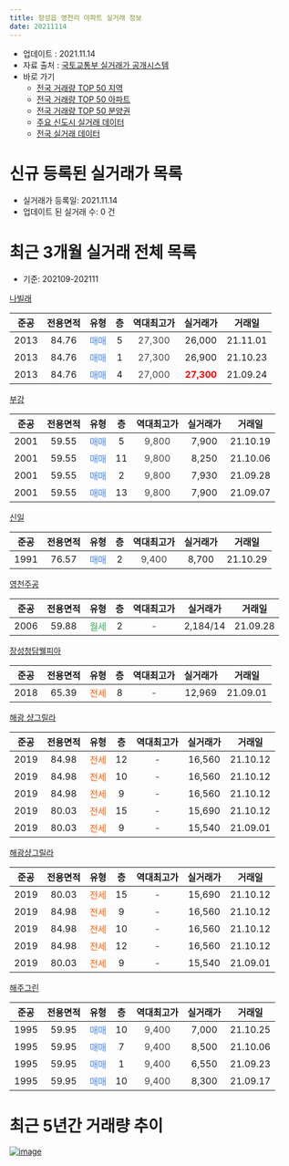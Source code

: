 ```yaml
---
title: 장성읍 영천리 아파트 실거래 정보
date: 20211114
---
```


* 업데이트 : 2021.11.14
* 자료 출처 : [국토교통부 실거래가 공개시스템](http://rt.molit.go.kr)
* 바로 가기
    * [전국 거래량 TOP 50 지역](https://apt-info.github.io/apt-trade-info/tr)
    * [전국 거래량 TOP 50 아파트](https://apt-info.github.io/apt-trade-info/ta)
    * [전국 거래량 TOP 50 분양권](https://apt-info.github.io/apt-trade-info/tb)
    * [주요 신도시 실거래 데이터](https://apt-info.github.io/apt-trade-info/newtown)
    * [전국 실거래 데이터](https://apt-info.github.io/apt-trade-info/all)



<script async src="https://pagead2.googlesyndication.com/pagead/js/adsbygoogle.js"></script>
<!-- 기본광고 -->
<ins class="adsbygoogle"
     style="display:block"
     data-ad-client="ca-pub-1142216861245946"
     data-ad-slot="4805727019"
     data-ad-format="auto"
     data-full-width-responsive="true"></ins>
<script>
     (adsbygoogle = window.adsbygoogle || []).push({});
</script>


# 신규 등록된 실거래가 목록

* 실거래가 등록일: 2021.11.14
* 업데이트 된 실거래 수: 0 건




<script async src="https://pagead2.googlesyndication.com/pagead/js/adsbygoogle.js"></script>
<!-- 기본광고 -->
<ins class="adsbygoogle"
     style="display:block"
     data-ad-client="ca-pub-1142216861245946"
     data-ad-slot="4805727019"
     data-ad-format="auto"
     data-full-width-responsive="true"></ins>
<script>
     (adsbygoogle = window.adsbygoogle || []).push({});
</script>


# 최근 3개월 실거래 전체 목록
* 기준: 202109-202111


[나빌래](https://search.naver.com/search.naver?query=%EB%82%98%EB%B9%8C%EB%9E%98)

|준공|전용면적|유형|층|역대최고가|실거래가|거래일|
|:---:|:---:|:---:|:---:|:---:|:---:|:---:|
|2013|84.76|<span style="color:#4285F3">매매</span>|5|<span style="color:#444444">27,300</span>|26,000|21.11.01|
|2013|84.76|<span style="color:#4285F3">매매</span>|1|<span style="color:#444444">27,300</span>|26,900|21.10.23|
|2013|84.76|<span style="color:#4285F3">매매</span>|4|<span style="color:#444444">27,000</span>|<b><span style="color:#FF0000">27,300</span></b>|21.09.24|

[부강](https://search.naver.com/search.naver?query=%EB%B6%80%EA%B0%95)

|준공|전용면적|유형|층|역대최고가|실거래가|거래일|
|:---:|:---:|:---:|:---:|:---:|:---:|:---:|
|2001|59.55|<span style="color:#4285F3">매매</span>|5|<span style="color:#444444">9,800</span>|7,900|21.10.19|
|2001|59.55|<span style="color:#4285F3">매매</span>|11|<span style="color:#444444">9,800</span>|8,250|21.10.06|
|2001|59.55|<span style="color:#4285F3">매매</span>|2|<span style="color:#444444">9,800</span>|7,930|21.09.28|
|2001|59.55|<span style="color:#4285F3">매매</span>|13|<span style="color:#444444">9,800</span>|7,900|21.09.07|

[신일](https://search.naver.com/search.naver?query=%EC%8B%A0%EC%9D%BC)

|준공|전용면적|유형|층|역대최고가|실거래가|거래일|
|:---:|:---:|:---:|:---:|:---:|:---:|:---:|
|1991|76.57|<span style="color:#4285F3">매매</span>|2|<span style="color:#444444">9,400</span>|8,700|21.10.29|

[영천주공](https://search.naver.com/search.naver?query=%EC%98%81%EC%B2%9C%EC%A3%BC%EA%B3%B5)

|준공|전용면적|유형|층|역대최고가|실거래가|거래일|
|:---:|:---:|:---:|:---:|:---:|:---:|:---:|
|2006|59.88|<span style="color:#34A853">월세</span>|2|<span style="color:#444444">-</span>|2,184/14|21.09.28|

[장성청담웰피아](https://search.naver.com/search.naver?query=%EC%9E%A5%EC%84%B1%EC%B2%AD%EB%8B%B4%EC%9B%B0%ED%94%BC%EC%95%84)

|준공|전용면적|유형|층|역대최고가|실거래가|거래일|
|:---:|:---:|:---:|:---:|:---:|:---:|:---:|
|2018|65.39|<span style="color:#FF5A00">전세</span>|8|<span style="color:#444444">-</span>|12,969|21.09.01|

[해광 샹그릴라](https://search.naver.com/search.naver?query=%ED%95%B4%EA%B4%91+%EC%83%B9%EA%B7%B8%EB%A6%B4%EB%9D%BC)

|준공|전용면적|유형|층|역대최고가|실거래가|거래일|
|:---:|:---:|:---:|:---:|:---:|:---:|:---:|
|2019|84.98|<span style="color:#FF5A00">전세</span>|12|<span style="color:#444444">-</span>|16,560|21.10.12|
|2019|84.98|<span style="color:#FF5A00">전세</span>|10|<span style="color:#444444">-</span>|16,560|21.10.12|
|2019|84.98|<span style="color:#FF5A00">전세</span>|9|<span style="color:#444444">-</span>|16,560|21.10.12|
|2019|80.03|<span style="color:#FF5A00">전세</span>|15|<span style="color:#444444">-</span>|15,690|21.10.12|
|2019|80.03|<span style="color:#FF5A00">전세</span>|9|<span style="color:#444444">-</span>|15,540|21.09.01|

[해광샹그릴라](https://search.naver.com/search.naver?query=%ED%95%B4%EA%B4%91%EC%83%B9%EA%B7%B8%EB%A6%B4%EB%9D%BC)

|준공|전용면적|유형|층|역대최고가|실거래가|거래일|
|:---:|:---:|:---:|:---:|:---:|:---:|:---:|
|2019|80.03|<span style="color:#FF5A00">전세</span>|15|<span style="color:#444444">-</span>|15,690|21.10.12|
|2019|84.98|<span style="color:#FF5A00">전세</span>|9|<span style="color:#444444">-</span>|16,560|21.10.12|
|2019|84.98|<span style="color:#FF5A00">전세</span>|10|<span style="color:#444444">-</span>|16,560|21.10.12|
|2019|84.98|<span style="color:#FF5A00">전세</span>|12|<span style="color:#444444">-</span>|16,560|21.10.12|
|2019|80.03|<span style="color:#FF5A00">전세</span>|9|<span style="color:#444444">-</span>|15,540|21.09.01|

[해주그린](https://search.naver.com/search.naver?query=%ED%95%B4%EC%A3%BC%EA%B7%B8%EB%A6%B0)

|준공|전용면적|유형|층|역대최고가|실거래가|거래일|
|:---:|:---:|:---:|:---:|:---:|:---:|:---:|
|1995|59.95|<span style="color:#4285F3">매매</span>|10|<span style="color:#444444">9,400</span>|7,000|21.10.25|
|1995|59.95|<span style="color:#4285F3">매매</span>|7|<span style="color:#444444">9,400</span>|8,500|21.10.06|
|1995|59.95|<span style="color:#4285F3">매매</span>|1|<span style="color:#444444">9,400</span>|6,550|21.09.23|
|1995|59.95|<span style="color:#4285F3">매매</span>|10|<span style="color:#444444">9,400</span>|8,300|21.09.17|



<script async src="https://pagead2.googlesyndication.com/pagead/js/adsbygoogle.js"></script>
<!-- 기본광고 -->
<ins class="adsbygoogle"
     style="display:block"
     data-ad-client="ca-pub-1142216861245946"
     data-ad-slot="4805727019"
     data-ad-format="auto"
     data-full-width-responsive="true"></ins>
<script>
     (adsbygoogle = window.adsbygoogle || []).push({});
</script>


# 최근 5년간 거래량 추이


<div style="width:100%;">
    <canvas id="deal_progress" height="200"></canvas>
</div>

<script>
new Chart(document.getElementById("deal_progress"), {
    type: 'line',
    data: {
        labels: ['16.01','16.02','16.03','16.04','16.05','16.06','16.07','16.08','16.09','16.10','16.11','16.12','17.01','17.02','17.03','17.04','17.05','17.06','17.07','17.08','17.09','17.10','17.11','17.12','18.01','18.02','18.03','18.04','18.05','18.06','18.07','18.08','18.09','18.10','18.11','18.12','19.01','19.02','19.03','19.04','19.05','19.06','19.07','19.08','19.09','19.10','19.11','19.12','20.01','20.02','20.03','20.04','20.05','20.06','20.07','20.08','20.09','20.10','20.11','20.12','21.01','21.02','21.03','21.04','21.05','21.06','21.07','21.08','21.09','21.10','21.11'],
        datasets: [{
            label: '매매/분양권',
            data: [4,4,4,5,1,3,2,2,3,2,2,3,1,3,3,0,4,3,1,4,1,4,2,4,4,2,2,4,2,6,2,0,2,2,2,2,3,2,5,1,1,2,4,3,2,1,1,5,5,7,9,8,3,2,2,2,3,12,3,10,9,3,4,4,4,5,5,4,5,6,1],
            borderColor: "rgba(66, 133, 243, 1)",
            backgroundColor: "rgba(66, 133, 243, 0.05)",
            borderWidth: 1,
            pointRadius: 0,
            fill: false,
            lineTension: 0
        },{
            label: '전/월세',
            data: [0,0,4,1,4,4,3,3,3,4,2,4,4,1,5,1,3,2,4,0,4,1,3,1,2,1,3,0,23,60,3,2,3,5,3,4,3,1,2,6,0,1,3,4,4,4,2,10,2,3,1,2,0,5,99,2,2,8,5,8,3,1,2,2,7,3,2,3,4,8,0],
            borderColor: "rgba(255, 90, 0, 1)",
            backgroundColor: "rgba(255, 90, 0, 0.05)",
            borderWidth: 1,
            pointRadius: 0,
            fill: false,
            lineTension: 0
        },{
            label: '합계',
            data: [4,4,8,6,5,7,5,5,6,6,4,7,5,4,8,1,7,5,5,4,5,5,5,5,6,3,5,4,25,66,5,2,5,7,5,6,6,3,7,7,1,3,7,7,6,5,3,15,7,10,10,10,3,7,101,4,5,20,8,18,12,4,6,6,11,8,7,7,9,14,1],
            borderColor: "rgba(0, 0, 0, 1)",
            backgroundColor: "rgba(0, 0, 0, 0.03)",
            borderWidth: 0.1,
            pointRadius: 0,
            fill: true,
            lineTension: 0
        }
        ]
    },
    options: {
        responsive: true,
        title: {
            display: false
        },
        tooltips: {
            mode: 'index',
            intersect: false
        },
        hover: {
            mode: 'nearest',
            intersect: true
        },
        scales: {
            xAxes: [{
                display: true,
                scaleLabel: {
                    display: true,
                    labelString: '년/월'
                }
            }],
            yAxes: [{
                display: true,
                ticks: {
                    suggestedMin: 0,
                },
                scaleLabel: {
                    display: true,
                    labelString: '실거래 수'
                }
            }]
        }
    }
});

</script>


[![image](https://apt-info.github.io/images/2020-01-03-apt-trade-info/1024x500.png)](https://play.google.com/store/apps/details?id=com.aptinfo.apttradeinfo)

